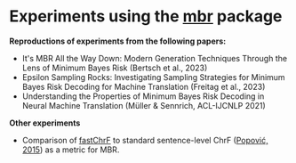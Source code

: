 
# Experiments using the [**mbr**](https://github.com/ZurichNLP/mbr) package

**Reproductions of experiments from the following papers:**

- It's MBR All the Way Down: Modern Generation Techniques Through the Lens of Minimum Bayes Risk (Bertsch et al., 2023)
- Epsilon Sampling Rocks: Investigating Sampling Strategies for Minimum Bayes Risk Decoding for Machine Translation (Freitag et al., 2023)
- Understanding the Properties of Minimum Bayes Risk Decoding in Neural Machine Translation (Müller & Sennrich, ACL-IJCNLP 2021)

**Other experiments**
- Comparison of [fastChrF](https://github.com/jvamvas/fastChrF) to standard sentence-level ChrF ([Popović, 2015](https://aclanthology.org/W15-3049/)) as a metric for MBR.